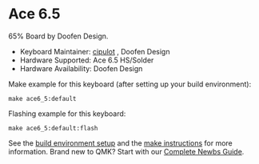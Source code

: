 # Ace 6.5

65% Board by Doofen Design.

* Keyboard Maintainer: [cipulot](https://github.com/cipulot) , Doofen Design
* Hardware Supported: Ace 6.5 HS/Solder
* Hardware Availability: Doofen Design

Make example for this keyboard (after setting up your build environment):

    make ace6_5:default

Flashing example for this keyboard:

    make ace6_5:default:flash

See the [build environment setup](https://docs.qmk.fm/#/getting_started_build_tools) and the [make instructions](https://docs.qmk.fm/#/getting_started_make_guide) for more information. Brand new to QMK? Start with our [Complete Newbs Guide](https://docs.qmk.fm/#/newbs).
